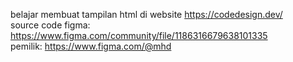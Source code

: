 belajar membuat tampilan html di website https://codedesign.dev/    
source code figma: https://www.figma.com/community/file/1186316679638101335    
pemilik: https://www.figma.com/@mhd 
